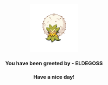 <p align="center">
            <img src="https://raw.githubusercontent.com/PokeAPI/sprites/master/sprites/pokemon/830.png" width="150" height="150">
          </p>
          <h3 align="center">You have been greeted by - <b>ELDEGOSS</b></h3>
          <h3 align="center">Have a nice day!</h3>
